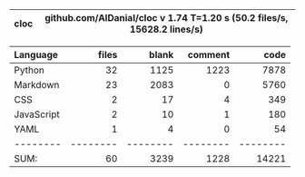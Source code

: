 cloc|github.com/AlDanial/cloc v 1.74  T=1.20 s (50.2 files/s, 15628.2 lines/s)
--- | ---

Language|files|blank|comment|code
:-------|-------:|-------:|-------:|-------:
Python|32|1125|1223|7878
Markdown|23|2083|0|5760
CSS|2|17|4|349
JavaScript|2|10|1|180
YAML|1|4|0|54
--------|--------|--------|--------|--------
SUM:|60|3239|1228|14221
